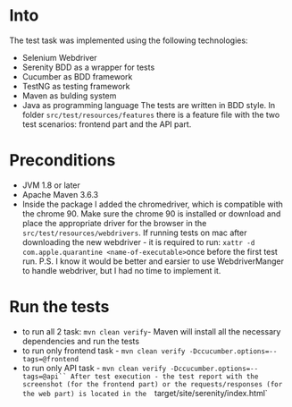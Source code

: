 # Into
The test task was implemented using the following technologies:
- Selenium Webdriver
- Serenity BDD as a wrapper for tests
- Cucumber as BDD framework
- TestNG as testing framework
- Maven as bulding system
- Java as programming language
The tests are written in BDD style. In folder `src/test/resources/features` there is a feature file with the two test scenarios: frontend part and the API part.

# Preconditions
- JVM 1.8 or later
- Apache Maven 3.6.3
- Inside the package I added the chromedriver, which is compatible with the chrome 90. Make sure the chrome 90 is installed or download and place the appropriate driver for
the browser in the `src/test/resources/webdrivers`. If running tests on mac after downloading the new webdriver - it is required to run:
 `xattr -d com.apple.quarantine <name-of-executable>`once before the first test run.
 P.S. I know it would be better and earsier to use WebdriverManger to handle webdriver, but I had no time to implement it.

# Run the tests
- to run all 2 task: `mvn clean verify`- Maven will install all the necessary dependencies and run the tests
- to run only frontend task - `mvn clean verify -Dccucumber.options=--tags=@frontend`
- to run only API task - `mvn clean verify -Dccucumber.options=--tags=@api``
After test execution - the test report with the screenshot (for the frontend part) or the requests/responses (for the web part) is located in the 
`target/site/serenity/index.html`
